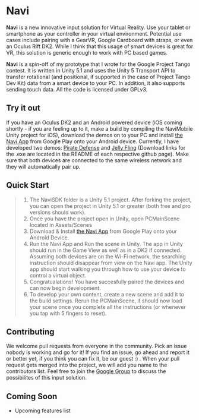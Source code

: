 # Navi

**Navi** is a new innovative input solution for Virtual Reality. Use your tablet or smartphone as your controller in your virtual environment. Potential use cases include pairing with a GearVR, Google Cardboard with straps, or even an Oculus Rift DK2. While I think that this usage of smart devices is great for VR, this solution is generic enough to work with PC based games. 

**Navi** is a spin-off of my prototype that I wrote for the Google Project Tango contest. It is written in Unity 5.1 and uses the Unity 5 Transport API to transfer rotational (and positional, if supported in the case of Project Tango Dev Kit) data from a smart device to your PC. In addition, it also supports sending touch data. All the code is licensed under GPLv3.

## Try it out

If you have an Oculus DK2 and an Android powered device (iOS coming shortly - if you are feeling up to it, make a build by compiling the NaviMobile Unity project for iOS), download the demos on to your PC and install [the Navi App](https://play.google.com/store/apps/details?id=com.navi.io) from Google Play onto your Android device. Currently, I have developed two demos: [Pirate Defense](https://github.com/vmohan7/NaviPirateDemo) and [Jelly Fling](https://github.com/vmohan7/NaviSpaceDemo) (Download links for the .exe are located in the README of each respective github page). Make sure that both devices are connected to the same wireless network and they will automatically pair up. 

## Quick Start

> 1. The NaviSDK folder is a Unity 5.1 project. After forking the project, you can open the project in Unity 5.1 or greater (both free and pro versions should work). 
> 2. Once you have the project open in Unity, open PCMainScene located in Assets/Scenes
> 3. Download & Install [the Navi App](https://play.google.com/store/apps/details?id=com.navi.io) from Google Play onto your Android Device.
> 4. Run the Navi App and Run the scene in Unity. The app in Unity should run in the Game View as well as in a DK2 if connected. Assuming both devices are on the Wi-Fi network, the searching instruction should disappear from view on the Navi app. The Unity app should start walking you through how to use your device to control a virtual object.
> 5. Congratualations! You have succesfully paired the devices and can now begin development. 
> 6. To develop your own content, create a new scene and add it to the build settings. Rerun the PCMainScene, it should now load your scene once you complete all the instructions (or whenever you tap with 5 fingers to reset).

## Contributing

We welcome pull requests from everyone in the community. Pick an issue nobody is working and go for it! If you find an issue, go ahead and report it or better yet, if you think you can fix it, be our guest :) . When your pull request gets merged into the project, we will add you name to the contributors list. Feel free to join the [Google Group](https://groups.google.com/forum/#!forum/navi-io) to discuss the possibilites of this input solution.

## Coming Soon

- Upcoming features list

